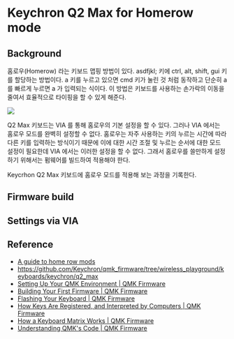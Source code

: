 # Keychron Q2 Max for Homerow mode

## Background

홈로우(Homerow) 라는 키보드 맵핑 방법이 있다. 
asdfjkl; 키에 ctrl, alt, shift, gui 키를 할당하는 방법이다. 
a 키를 누르고 있으면 cmd 키가 눌린 것 처럼 동작하고 단순히 a 를 빠르게 누르면 a 가 입력되는 식이다.
이 방법은 키보드를 사용하는 손가락의 이동을 줄여서 효율적으로 타이핑을 할 수 있게 해준다.

![](https://camo.githubusercontent.com/5efeb16db4e9aaaac5d160d6bc5c2c916a3cb80c305068714a4465744f9afe19/68747470733a2f2f63646e2e73686f706966792e636f6d2f732f66696c65732f312f303035392f303633302f313031372f66696c65732f4b65796368726f6e2d51322d4d61782d36355f2d4c61796f75742d576972656c6573732d437573746f6d2d4d656368616e6963616c2d4b6579626f6172642d436172626f6e2d426c61636b2e6a70673f763d31373033393137313133)

Q2 Max 키보드는 VIA 를 통해 홈로우의 기본 설정을 할 수 있다.
그러나 VIA 에서는 홈로우 모드를 완벽히 설정할 수 없다.
홈로우는 자주 사용하는 키의 누르는 시간에 따라 다른 키를 입력하는 방식이기 때문에 이에 대한 시간 조절 및 누르는 순서에 대한 모드 설정이 필요한데
VIA 에서는 이러한 설정을 할 수 없다.
그래서 홈로우를 쓸만하게 설정하기 위해서는 펌웨어를 빌드하여 적용해야 한다.

Keycrhon Q2 Max 키보드에 홈로우 모드를 적용해 보는 과정을 기록한다.

## Firmware build

## Settings via VIA

## Reference

- [A guide to home row mods](https://precondition.github.io/home-row-mods)
- https://github.com/Keychron/qmk_firmware/tree/wireless_playground/keyboards/keychron/q2_max
- [Setting Up Your QMK Environment | QMK Firmware](https://docs.qmk.fm/newbs_getting_started)
- [Building Your First Firmware | QMK Firmware](https://docs.qmk.fm/newbs_building_firmware)
- [Flashing Your Keyboard | QMK Firmware](https://docs.qmk.fm/newbs_flashing)
- [How Keys Are Registered, and Interpreted by Computers | QMK Firmware](https://docs.qmk.fm/how_keyboards_work)
- [How a Keyboard Matrix Works | QMK Firmware](https://docs.qmk.fm/how_a_matrix_works)
- [Understanding QMK's Code | QMK Firmware](https://docs.qmk.fm/understanding_qmk)


